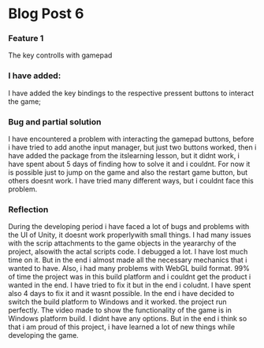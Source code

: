 # Blog Post 6

### Feature 1
The key controlls with gamepad

### I have added: 
I have added the key bindings to the respective pressent buttons to interact the game;
### Bug and partial solution
I have encountered a problem with interacting the gamepad buttons, before i have tried to add anothe input manager, but just two buttons worked, then i have added the package from the itslearning lesson, but it didnt work, i have spent about 5 days of finding how to solve it and i couldnt. For now it is possible just to jump on the game and also the restart game button, but others doesnt work. I have tried many different ways, but i couldnt face this problem.

### Reflection
During the developing period i have faced a lot of bugs and problems with the UI of Unity, it doesnt work properlywith small things. I had many issues with the scrip attachments to the game objects in the yeararchy of the project, alsowith the actal scripts code. I debugged a lot.  I have lost much time on it. But in the end i almost made all the necessary mechanics that i wanted to have. Also, i had many problems with WebGL build format. 99% of time the project was in this build platform and i couldnt get the product i wanted in the end. I have tried to fix it but in the end i coludnt. I have spent also 4 days to fix it and it wasnt possible. In the end i have decided to switch the build platform to Windows and it worked. the project run perfectly. The video made to show the functionality of the game is in Windows platform build. I didnt have any options. But in the end i think so that i am proud of this project, i have learned a lot of new things while developing the game.